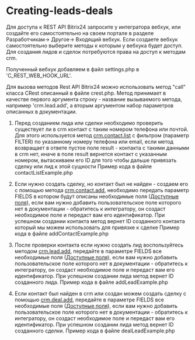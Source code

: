 # Creating-leads-deals

Для доступа к REST API Bitrix24 запросите у интегратора вебхук, или создайте его самостоятельно на своем портале в разделе Разработчикам-> Другое-> Входящий вебхук.
Если создаете вебхук самостоятельно выберите методы к которым у вебхука будет доступ. Для создания лидов и сделок потребуются права на доступ к методам crm.

Полученный вебхук добавляем в файл settings.php в 'C_REST_WEB_HOOK_URL'.

Для вызова методов Rest API Bitrix24 можно использовать метод "call" класса CRest описанный в файле crest.php. Метод принимает в качестве первого аргумента строку - название вызываемого метода, например 'crm.lead.add', а вторым аргументом набор параметров описанных в документации. 

1) Перед созданием лида или сделки необходимо проверить существует ли в crm контакт с таким номером телефона или почтой.
Для этого используется метод [crm.contact.list](https://dev.1c-bitrix.ru/rest_help/crm/contacts/crm_contact_list.php) с фильтром (параметр FILTER) по указанному номеру телефона или email, если метод возвращает в ответе пустое поле result - контакта с такими данными в crm нет, иначе в поле result вернется контакт с указанным номером, вытаскиваем его ID для того чтобы дальше привязать сделку или лид к этой сущности
Пример кода в файле contactListExample.php

2) Если нужно создать сделку, но контакт был не найден - создаем его с помощью метода [crm.contact.add](https://dev.1c-bitrix.ru/rest_help/crm/contacts/crm_contact_add.php), необходимо передать параметр FIELDS в котором будут описаны необходимые поля ([Доступные поля](https://dev.1c-bitrix.ru/rest_help/crm/contacts/crm_contact_fields.php)), если вам нужно добавить пользовательское поле которого нет в документации - обратитесь к интегратору, он создаст необходимое поле и передаст вам его идентификатор.
При успешном создании контакта метод вернет ID созданного контакта который мы можем использовать для привязке к сделке
Пример кода в файле addContactExample.php

3) После проверки контакта если нужно создать лид воспользуйтесь методом [crm.lead.add](https://dev.1c-bitrix.ru/rest_help/crm/leads/crm_lead_add.php), передайте в параметре FIELDS все необходимые поля ([Доступные поля](https://dev.1c-bitrix.ru/rest_help/crm/leads/crm_lead_fields.php)), если вам нужно добавить пользовательское поле которого нет в документации - обратитесь к интегратору, он создаст необходимое поле и передаст вам его идентификатор.
При успешном создании лида метод вернет ID созданного лида.
Пример кода в файле addLeadExample.php

4) Если контакт был найден в crm или создан можем создать сделку с помощью [crm.deal.add](https://dev.1c-bitrix.ru/rest_help/crm/cdeals/crm_deal_add.php), передайте в параметре FIELDS все необходимые поля ([Доступные поля](https://dev.1c-bitrix.ru/rest_help/crm/cdeals/crm_deal_fields.php)), если вам нужно добавить пользовательское поле которого нет в документации - обратитесь к интегратору, он создаст необходимое поле и передаст вам его идентификатор.
При успешном создании лида метод вернет ID созданного сделки.
Пример кода в файле dealLeadExample.php
